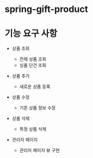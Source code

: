 # spring-gift-product

# 기능 요구 사항
- 상품 조회
  - 전체 상품 조회
  - 싱품 단건 조회

- 상품 추가
  - 새로운 상품 등록

- 상품 수정
  - 기존 상품 정보 수정

- 상품 삭제
  - 특정 상품 삭제

- 관리자 페이지
  - 관리자 페이지 뷰 구현